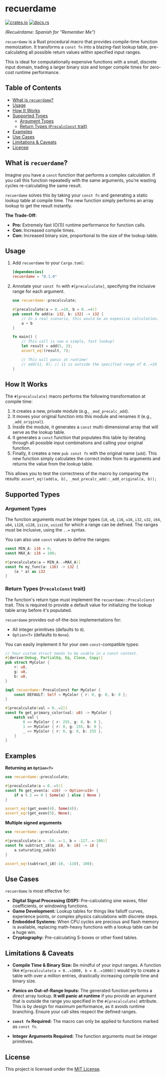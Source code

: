 # recuerdame

[![crates.io](https://img.shields.io/crates/v/recuerdame.svg)](https://crates.io/crates/recuerdame)
[![docs.rs](https://docs.rs/recuerdame/badge.svg)](https://docs.rs/recuerdame)

*(Recuérdame: Spanish for "Remember Me")*

`recuerdame` is a Rust procedural macro that provides compile-time function memoization. It transforms a `const fn` into a blazing-fast lookup table, pre-calculating all possible return values within specified input ranges.

This is ideal for computationally expensive functions with a small, discrete input domain, trading a larger binary size and longer compile times for zero-cost runtime performance.

## Table of Contents

- [What is `recuerdame`?](#what-is-recuerdame)
- [Usage](#usage)
- [How It Works](#how-it-works)
- [Supported Types](#supported-types)
  - [Argument Types](#argument-types)
  - [Return Types (`PrecalcConst` trait)](#return-types-precalcconst-trait)
- [Examples](#examples)
- [Use Cases](#use-cases)
- [Limitations & Caveats](#limitations--caveats)
- [License](#license)

## What is `recuerdame`?

Imagine you have a `const` function that performs a complex calculation. If you call this function repeatedly with the same arguments, you're wasting cycles re-calculating the same result.

`recuerdame` solves this by taking your `const fn` and generating a static lookup table at compile time. The new function simply performs an array lookup to get the result instantly.

**The Trade-Off:**
- **Pro:** Extremely fast (O(1)) runtime performance for function calls.
- **Con:** Increased compile times.
- **Con:** Increased binary size, proportional to the size of the lookup table.

## Usage

1.  Add `recuerdame` to your `Cargo.toml`:

    ```toml
    [dependencies]
    recuerdame = "0.1.0"
    ```

2.  Annotate your `const fn` with `#[precalculate]`, specifying the inclusive range for each argument.

    ```rust
    use recuerdame::precalculate;

    #[precalculate(a = 0..=10, b = 0..=4)]
    pub const fn add(a: i32, b: i32) -> i32 {
        // In a real scenario, this would be an expensive calculation.
        a + b
    }

    fn main() {
        // This call is now a simple, fast lookup!
        let result = add(5, 2);
        assert_eq!(result, 7);

        // This will panic at runtime!
        // add(11, 0); // 11 is outside the specified range of 0..=10
    }
    ```

## How It Works

The `#[precalculate]` macro performs the following transformation at compile time:

1.  It creates a new, private module (e.g., `_mod_precalc_add`).
2.  It moves your original function into this module and renames it (e.g., `_add_original`).
3.  Inside the module, it generates a `const` multi-dimensional array that will serve as the lookup table.
4.  It generates a `const` function that populates this table by iterating through all possible input combinations and calling your original function.
5.  Finally, it creates a new `pub const fn` with the original name (`add`). This new function simply calculates the correct index from its arguments and returns the value from the lookup table.

This allows you to test the correctness of the macro by comparing the results:
`assert_eq!(add(a, b), _mod_precalc_add::_add_original(a, b));`

## Supported Types

### Argument Types
The function arguments must be integer types (`i8`, `u8`, `i16`, `u16`, `i32`, `u32`, `i64`, `u64`, `i128`, `u128`, `isize`, `usize`) for which a range can be defined. The ranges must be inclusive, using the `..=` syntax.

You can also use `const` values to define the ranges:
```rust
const MIN_A: i16 = 0;
const MAX_A: i16 = 100;

#[precalculate(a = MIN_A..=MAX_A)]
const fn my_func(a: i16) -> i32 {
    (a * a) as i32
}
```

### Return Types (`PrecalcConst` trait)
The function's return type must implement the `recuerdame::PrecalcConst` trait. This is required to provide a default value for initializing the lookup table array before it's populated.

`recuerdame` provides out-of-the-box implementations for:
- All integer primitives (defaults to `0`).
- `Option<T>` (defaults to `None`).

You can easily implement it for your own `const`-compatible types:
```rust
// Your custom struct needs to be usable in a const context.
#[derive(Debug, PartialEq, Eq, Clone, Copy)]
pub struct MyColor {
    r: u8,
    g: u8,
    b: u8,
}

impl recuerdame::PrecalcConst for MyColor {
    const DEFAULT: Self = MyColor { r: 0, g: 0, b: 0 };
}

#[precalculate(val = 0..=2)]
const fn get_primary_color(val: u8) -> MyColor {
    match val {
        0 => MyColor { r: 255, g: 0, b: 0 },
        1 => MyColor { r: 0, g: 255, b: 0 },
        _ => MyColor { r: 0, g: 0, b: 255 },
    }
}
```

## Examples

**Returning an `Option<T>`**
```rust
use recuerdame::precalculate;

#[precalculate(a = 0..=5)]
const fn get_even(a: u16) -> Option<u16> {
    if a % 2 == 0 { Some(a) } else { None }
}

assert_eq!(get_even(4), Some(4));
assert_eq!(get_even(5), None);
```

**Multiple signed arguments**
```rust
use recuerdame::precalculate;

#[precalculate(a = -50..=-1, b = -127..=-100)]
const fn subtract_i8(a: i8, b: i8) -> i8 {
    a.saturating_sub(b)
}

assert_eq!(subtract_i8(-10, -110), 100);
```

## Use Cases

`recuerdame` is most effective for:

- **Digital Signal Processing (DSP):** Pre-calculating sine waves, filter coefficients, or windowing functions.
- **Game Development:** Lookup tables for things like falloff curves, experience points, or complex physics calculations with discrete steps.
- **Embedded Systems:** When CPU cycles are precious and flash memory is available, replacing math-heavy functions with a lookup table can be a huge win.
- **Cryptography:** Pre-calculating S-boxes or other fixed tables.

## Limitations & Caveats

- **Compile Time & Binary Size:** Be mindful of your input ranges. A function like `#[precalculate(a = 0..=1000, b = 0..=1000)]` would try to create a table with over a million entries, drastically increasing compile time and binary size.

- **Panics on Out-of-Range Inputs:** The generated function performs a direct array lookup. **It will panic at runtime** if you provide an argument that is outside the range you specified in the `#[precalculate]` attribute. This is by design for maximum performance, as it avoids runtime branching. Ensure your call sites respect the defined ranges.

- **`const fn` Required:** The macro can only be applied to functions marked as `const fn`.

- **Integer Arguments Required:** The function arguments must be integer primitives.

## License

This project is licensed under the [MIT License](LICENSE).
